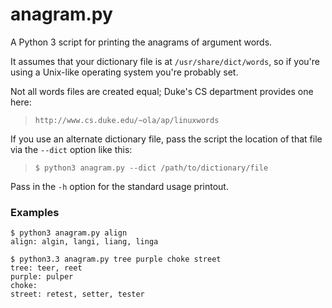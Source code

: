 # anagram.py
A Python 3 script for printing the anagrams of argument words.

It assumes that your dictionary file is at `/usr/share/dict/words`,
so if you're using a Unix-like operating system you're probably set.

Not all words files are created equal; Duke's CS department provides one
here: 

> `http://www.cs.duke.edu/~ola/ap/linuxwords` 

If you use an alternate dictionary file, pass the script the location of
that file via the `--dict` option like this:

> `$ python3 anagram.py --dict /path/to/dictionary/file`

Pass in the `-h` option for the standard usage printout.

### Examples

~~~
$ python3 anagram.py align
align: algin, langi, liang, linga

$ python3.3 anagram.py tree purple choke street
tree: teer, reet  
purple: pulper  
choke: 
street: retest, setter, tester
~~~
